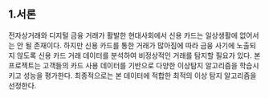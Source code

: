 ## 1.서론
전자상거래와 디지털 금융 거래가 활발한 현대사회에서 신용 카드는 일상생활에 없어서는 안 될 존재이다. 하지만 신용 카드를 통한 거래가 많아짐에 따라 금융 사기에 노출되지 않도록 신용 카드 거래 데이터를 분석하여 비정상적인 거래를 탐지할 필요가 있다.
본 프로젝트는 고객들의 카드 사용 데이터를 기반으로 다양한 이상탐지 알고리즘을 학습시키고 성능을 평가한다. 최종적으로는 본 데이터에 적합한 최적의 이상 탐지 알고리즘을 선정한다.
